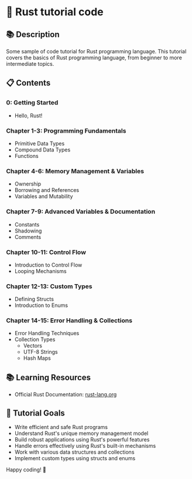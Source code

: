 # 🦀 Rust tutorial code

## 📚 Description

Some sample of code tutorial for Rust programming language. This tutorial covers the basics of Rust programming language, from beginner to more intermediate topics.

## 📋  Contents

### 0: Getting Started

- Hello, Rust!

### Chapter 1-3: Programming Fundamentals

- Primitive Data Types
- Compound Data Types
- Functions

### Chapter 4-6: Memory Management & Variables

- Ownership
- Borrowing and References
- Variables and Mutability

### Chapter 7-9: Advanced Variables & Documentation

- Constants
- Shadowing
- Comments

### Chapter 10-11: Control Flow

- Introduction to Control Flow
- Looping Mechanisms
  
### Chapter 12-13: Custom Types

- Defining Structs
- Introduction to Enums

### Chapter 14-15: Error Handling & Collections

- Error Handling Techniques
- Collection Types
  - Vectors
  - UTF-8 Strings
  - Hash Maps

## 📚 Learning Resources

- Official Rust Documentation: [rust-lang.org](https://rust-lang.org)

## 🎯 Tutorial Goals

- Write efficient and safe Rust programs
- Understand Rust's unique memory management model
- Build robust applications using Rust's powerful features
- Handle errors effectively using Rust's built-in mechanisms
- Work with various data structures and collections
- Implement custom types using structs and enums

Happy coding! 🚀
